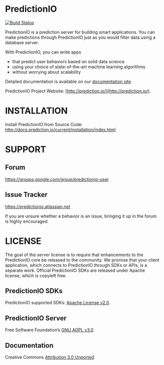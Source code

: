 PredictionIO
============

[![Build Status](https://travis-ci.org/PredictionIO/PredictionIO.svg)](https://travis-ci.org/PredictionIO/PredictionIO)

PredictionIO is a prediction server for building smart applications. You can make
predictions through PredictionIO just as you would filter data using a database server.

With PredictionIO, you can write apps
* that predict user behaviors based on solid data science
* using your choice of state-of-the-art machine learning algorithms
* without worrying about scalability

Detailed documentation is available on our
[documentation site](http://docs.prediction.io).

PredictionIO Project Website: [http://prediction.io/](http://prediction.io/).


INSTALLATION
============

Install PredictionIO from Source Code:
http://docs.prediction.io/current/installation/index.html


SUPPORT
=======


Forum
-----

https://groups.google.com/group/predictionio-user


Issue Tracker
-------------

https://predictionio.atlassian.net

If you are unsure whether a behavior is an issue, bringing it up in the forum is highly encouraged.


LICENSE
=======

The goal of the server license is to require that enhancements to the
PredictionIO core be released to the community. We promise that your client
application, which connects to PredictionIO through SDKs or APIs, is a separate
work. Official PredictionIO SDKs are released under Apache license, which is
copyleft free.

PredictionIO SDKs
-----------------

PredictionIO supported SDKs:
[Apache License v2.0](http://www.apache.org/licenses/LICENSE-2.0).

PredictionIO Server
-------------------

Free Software Foundation’s
[GNU AGPL v3.0](http://www.gnu.org/licenses/agpl-3.0.html).

Documentation
-------------

Creative Commons
[Attribution 3.0 Unported](http://creativecommons.org/licenses/by/3.0/).
